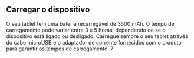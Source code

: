 ## Carregar o dispositivo

O seu tablet tem uma bateria recarregável de 3500 mAh. O tempo de carregamento pode variar entre 3 e 5 horas, dependendo de se o dispositivo está ligado ou desligado. Carregue sempre o seu tablet através do cabo microUSB e o adaptador de corrente fornecidos com o produto para garantir os tempos de carregamento.
7

